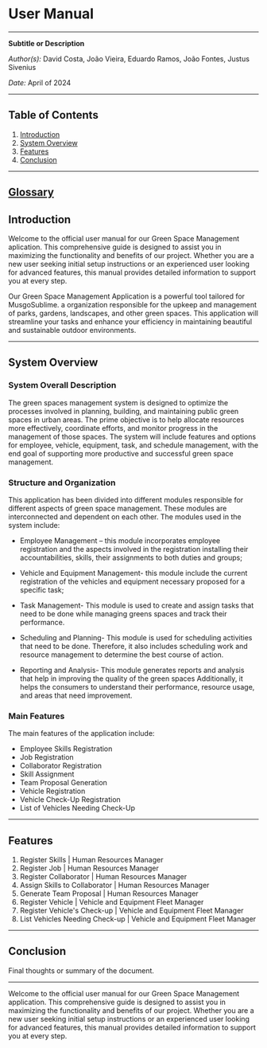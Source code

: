 


# User Manual

---

**Subtitle or Description**

*Author(s):* David Costa, João Vieira, Eduardo Ramos, João Fontes, Justus Sivenius

*Date:* April of 2024

---

## Table of Contents

1. [Introduction](#introduction)
2. [System Overview](#systemoverview)
3. [Features](Features)
4. [Conclusion](#conclusion)

---
## [Glossary](../sprintA/global-artifacts/01.requirements-engineering/glossary.md)

## Introduction <a name="introduction"></a>

Welcome to the official user manual for our Green Space Management aplication. 
This comprehensive guide is designed to assist you in maximizing the functionality and benefits of our project.
Whether you are a new user seeking initial setup instructions or an experienced user looking 
for advanced features, this manual provides detailed information to support you at every step.

Our Green Space Management Application is a powerful tool tailored for MusgoSublime. 
a organization responsible for the upkeep and management of parks, gardens, 
landscapes, and other green spaces. 
This application will streamline your tasks and enhance your efficiency in 
maintaining beautiful and sustainable outdoor environments.

---

## System Overview <a name="systemoverview"></a>

### System Overall Description

The green spaces management system is designed to optimize 
the processes involved in planning, building, and maintaining 
public green spaces in urban areas. The prime objective is to
help allocate resources more effectively, coordinate efforts, 
and monitor progress in the management of those spaces.
The system will include features and options for employee, vehicle, 
equipment, task, and schedule management, with the end goal 
of supporting more productive and successful green space 
management.

### Structure and Organization
This application has been divided into different modules 
responsible for different aspects of green space management. 
These modules are interconnected and dependent on each other. 
The modules used in the system include:
* Employee Management – this module incorporates employee registration 
and the aspects involved in the registration installing their
accountabilities, skills, their assignments to both duties 
and groups;
* Vehicle and Equipment Management- this module include the 
current registration of the vehicles and equipment necessary 
proposed for a specific task;
* Task Management- This module is used to create and assign 
tasks that need to be done while managing greens spaces and 
track their performance.

* Scheduling and Planning- This module is used for scheduling
activities that need to be done. Therefore, it also includes 
scheduling work and resource management to determine the best
course of action.
  
* Reporting and Analysis- This module generates reports and 
analysis that help in improving the quality of the green 
spaces Additionally, it helps the consumers to understand their
performance, resource usage, and areas that need improvement.

### Main Features
The main features of the application include:

* Employee Skills Registration
* Job Registration
* Collaborator Registration
* Skill Assignment
* Team Proposal Generation
* Vehicle Registration
* Vehicle Check-Up Registration
* List of Vehicles Needing Check-Up

---

## Features <a name="Features"></a>

1. Register Skills | Human Resources Manager
2. Register Job | Human Resources Manager
3. Register Collaborator | Human Resources Manager
4. Assign Skills to Collaborator | Human Resources Manager
5. Generate Team Proposal | Human Resources Manager
6. Register Vehicle | Vehicle and Equipment Fleet Manager
7. Register Vehicle's Check-up | Vehicle and Equipment Fleet Manager
8. List Vehicles Needing Check-up | Vehicle and Equipment Fleet Manager


---

## Conclusion <a name="conclusion"></a>

Final thoughts or summary of the document.

---

Welcome to the official user manual for our Green Space Management application. This comprehensive guide is designed to assist you in maximizing the functionality and benefits of our project.
Whether you are a new user seeking initial setup instructions or an experienced user looking for advanced features, this manual provides detailed information to support you at every step.